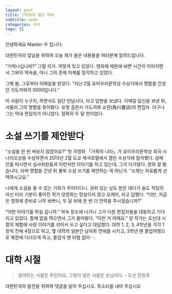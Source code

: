 ```yaml
---
layout: post
title: 기억되지 않는 약속
subtitle: none
categories: 시사
tags: []
---
```


안녕하세요 Master-우 입니다.

대한민국의 앞날을 위하여 오늘 제가 들은 내용들을 여러분께 알려드립니다.



“기억나십니까?” 그럴 리가. 까맣게 잊고 있었다. 영화제 때문에 바쁜 시간이 이어지면서 그와의 약속을, 아니 그의 존재 자체를 망각하고 있었다.

그해 봄, 그로부터 이메일을 받았다. “지난 2월 요미우리문학상 수상식에서 명함을 건넸던 가도카와의 0000입니다.”

이 사람이 누구지, 하면서도 일단 만납시다, 라고 답변을 보냈다. 이메일 답신을 보낸 뒤, 서둘러 그의 명함을 찾아봤다. 유명 출판사 가도카와 쇼텐(角川書店)의 편집자. 더구나 그는 막내 편집자가 아니었다. 정확히 두 달 만이었다.

# 소설 쓰기를 제안받다

“소설을 한 번 써보지 않겠어요?” 첫 극영화 「가족의 나라」가 요미우리문학상 희곡·시나리오상을 수상하면서 2013년 2월 도쿄 제국호텔에서 열린 수상식에 참석했다. 샴페인을 마시면서 심사위원들과 이런저런 이야기를 하고 있는데, 그가 다가왔다. 영화 잘 봤습니다, 라며 명함을 건넨 뒤 불쑥 소설 쓰기를 제안하는 게 아닌가. “소재는 자유롭게 선택하시고요.”

나에게 소설을 쓸 수 있는 기회가 주어지다니. 권위 있는 상도 받은 데다가 술도 적당히 마신 터라 기분이 좋아진 작가 양영희는 망설이지 않고 오케이, 라고 답했다. “다만, 지금은 영화제 준비로 너무 바쁘니, 두 달 뒤에 한 번 더 연락을 주시겠습니까?”

“어떤 이야기를 하실 겁니까.” 약속 장소에 나가니 그가 다른 편집자들을 대동하고 기다리고 있었다. 함께 밥을 먹으면서 그가 물어왔다. “이런 거 어때요.” 양 작가는 조선대 시절의 체험에 사랑 이야기를 섞어서 쓰고 싶다고 대답했다. 대학 1, 2, 3, 4학년을 각각 1장씩 전체 4장으로 하고, 옆 대학의 일본인 남자와 연애를 시키고, 3학년 땐 졸업여행으로 북한에 다녀오게 하고, 졸업식 땐 타협 없이⋯.

# 대학 시절


> 참여하는 사람은 주인이요, 그렇지 않은 사람은 손님이다. - 도산 안창호

대한민국의 발전을 위하여 댓글을 달아 주십시오. 목소리를 내어 주십시오
